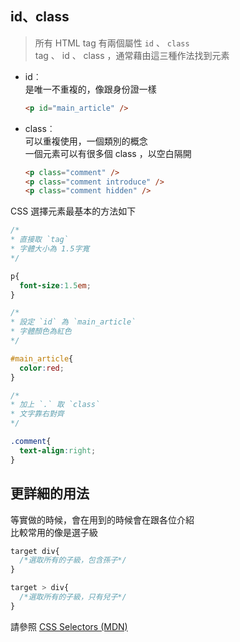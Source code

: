## id、class

> 所有 HTML tag 有兩個屬性 `id` 、 `class`  
> tag 、 id 、 class ，通常藉由這三種作法找到元素

+ id︰  
  是唯一不重複的，像跟身份證一樣  
  ```html
  <p id="main_article" />
  ```
+ class︰  
  可以重複使用，一個類別的概念  
  一個元素可以有很多個 class ，以空白隔開  
  ```html
  <p class="comment" />
  <p class="comment introduce" />
  <p class="comment hidden" />
  ```

CSS 選擇元素最基本的方法如下

```css
/*
* 直接取 `tag`
* 字體大小為 1.5字寬
*/

p{
  font-size:1.5em;
}

/*
* 設定 `id` 為 `main_article`
* 字體顏色為紅色
*/

#main_article{
  color:red;
}

/*
* 加上 `.` 取 `class`
* 文字靠右對齊
*/

.comment{
  text-align:right;
}
```

## 更詳細的用法

等實做的時候，會在用到的時候會在跟各位介紹  
比較常用的像是選子級

```css
target div{
  /*選取所有的子級，包含孫子*/
}

target > div{
  /*選取所有的子級，只有兒子*/
}
```

請參照 [CSS Selectors (MDN)](https://developer.mozilla.org/zh-TW/docs/Web/CSS/CSS_Selectors)
